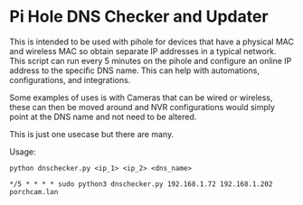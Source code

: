 # Pi Hole DNS Checker and Updater
This is intended to be used with pihole for devices that have a physical MAC and wireless MAC so obtain separate IP addresses in a typical network. This script can run every 5 minutes on the pihole and configure an online IP address to the specific DNS name. This can help with automations, configurations, and integrations. 

Some examples of uses is with Cameras that can be wired or wireless, these can then be moved around and NVR configurations would simply point at the DNS name and not need to be altered.

This is just one usecase but there are many.

Usage:
```
python dnschecker.py <ip_1> <ip_2> <dns_name>
```
```
*/5 * * * * sudo python3 dnschecker.py 192.168.1.72 192.168.1.202 porchcam.lan
```
